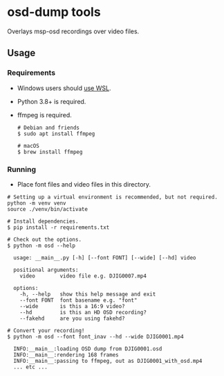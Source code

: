 # osd-dump tools

Overlays msp-osd recordings over video files.

## Usage

### Requirements

- Windows users should [use WSL](https://learn.microsoft.com/en-us/windows/wsl/install).
- Python 3.8+ is required.
- ffmpeg is required.

  ```console
  # Debian and friends
  $ sudo apt install ffmpeg

  # macOS
  $ brew install ffmpeg
  ```

### Running

- Place font files and video files in this directory.

```shell
# Setting up a virtual environment is recommended, but not required.
python -m venv venv
source ./venv/bin/activate

# Install dependencies.
$ pip install -r requirements.txt

# Check out the options.
$ python -m osd --help

  usage: __main__.py [-h] [--font FONT] [--wide] [--hd] video

  positional arguments:
    video        video file e.g. DJIG0007.mp4

  options:
    -h, --help   show this help message and exit
    --font FONT  font basename e.g. "font"
    --wide       is this a 16:9 video?
    --hd         is this an HD OSD recording?
    --fakehd     are you using fakehd?

# Convert your recording!
$ python -m osd --font font_inav --hd --wide DJIG0001.mp4

  INFO:__main__:loading OSD dump from DJIG0001.osd
  INFO:__main__:rendering 168 frames
  INFO:__main__:passing to ffmpeg, out as DJIG0001_with_osd.mp4
  ... etc ...
```
